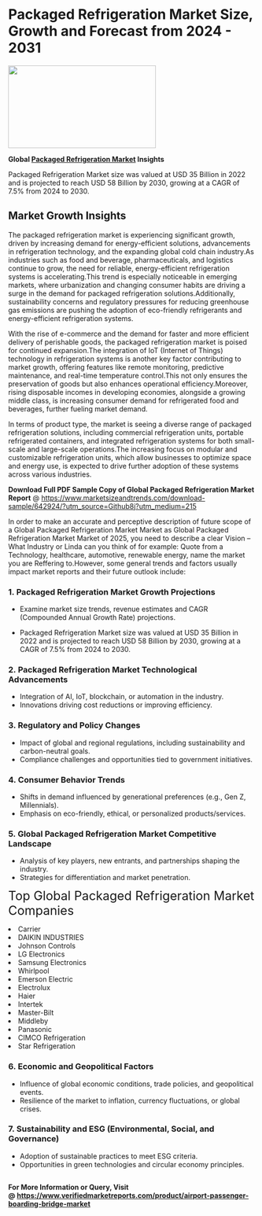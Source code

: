 <H1>Packaged Refrigeration Market Size, Growth and Forecast from 2024 - 2031</H1><img class="aligncenter size-medium wp-image-584254" src="https://thirdeyenews.in/wp-content/uploads/2024/09/Global-Market-Research-300x168.jpeg" alt="" width="300" height="168" /><p><strong>Global&nbsp;<a href="https://www.marketsizeandtrends.com/download-sample/642924/?utm_source=Github8j?utm_medium=215">Packaged Refrigeration Market</a> Insights</strong></p><p>Packaged Refrigeration Market size was valued at USD 35 Billion in 2022 and is projected to reach USD 58 Billion by 2030, growing at a CAGR of 7.5% from 2024 to 2030.</p><p><h2>Market Growth Insights</h2> <p>The packaged refrigeration market is experiencing significant growth, driven by increasing demand for energy-efficient solutions, advancements in refrigeration technology, and the expanding global cold chain industry.As industries such as food and beverage, pharmaceuticals, and logistics continue to grow, the need for reliable, energy-efficient refrigeration systems is accelerating.This trend is especially noticeable in emerging markets, where urbanization and changing consumer habits are driving a surge in the demand for packaged refrigeration solutions.Additionally, sustainability concerns and regulatory pressures for reducing greenhouse gas emissions are pushing the adoption of eco-friendly refrigerants and energy-efficient refrigeration systems.</p> <p>With the rise of e-commerce and the demand for faster and more efficient delivery of perishable goods, the packaged refrigeration market is poised for continued expansion.The integration of IoT (Internet of Things) technology in refrigeration systems is another key factor contributing to market growth, offering features like remote monitoring, predictive maintenance, and real-time temperature control.This not only ensures the preservation of goods but also enhances operational efficiency.Moreover, rising disposable incomes in developing economies, alongside a growing middle class, is increasing consumer demand for refrigerated food and beverages, further fueling market demand.</p> <p>In terms of product type, the market is seeing a diverse range of packaged refrigeration solutions, including commercial refrigeration units, portable refrigerated containers, and integrated refrigeration systems for both small-scale and large-scale operations.The increasing focus on modular and customizable refrigeration units, which allow businesses to optimize space and energy use, is expected to drive further adoption of these systems across various industries.</p> <p><span class=""><strong>Download Full PDF Sample Copy of Global Packaged Refrigeration Market Report</strong> @ <a href="https://www.marketsizeandtrends.com/download-sample/642924/?utm_source=Github8j?utm_medium=215" target="_blank">https://www.marketsizeandtrends.com/download-sample/642924/?utm_source=Github8j?utm_medium=215</a></span></p><p>In order to make an accurate and perceptive description of future scope of a Global&nbsp;Packaged Refrigeration Market Market as Global&nbsp;Packaged Refrigeration Market Market of 2025, you need to describe a clear Vision &ndash; What Industry or Linda can you think of for example: Quote from a Technology, healthcare, automotive, renewable energy, name the market you are Reffering to.However, some general trends and factors usually impact market reports and their future outlook include:</p><h3>1.&nbsp;<strong>Packaged Refrigeration Market Growth Projections</strong></h3><ul><li>Examine market size trends, revenue estimates and CAGR (Compounded Annual Growth Rate) projections.</li><li><p>Packaged Refrigeration Market size was valued at USD 35 Billion in 2022 and is projected to reach USD 58 Billion by 2030, growing at a CAGR of 7.5% from 2024 to 2030.</p></li></ul><h3>2.&nbsp;<strong>Packaged Refrigeration Market Technological Advancements</strong></h3><ul><li>Integration of AI, IoT, blockchain, or automation in the industry.</li><li>Innovations driving cost reductions or improving efficiency.</li></ul><h3>3.&nbsp;<strong>Regulatory and Policy Changes</strong></h3><ul><li>Impact of global and regional regulations, including sustainability and carbon-neutral goals.</li><li>Compliance challenges and opportunities tied to government initiatives.</li></ul><h3>4.&nbsp;<strong>Consumer Behavior Trends</strong></h3><ul><li>Shifts in demand influenced by generational preferences (e.g., Gen Z, Millennials).</li><li>Emphasis on eco-friendly, ethical, or personalized products/services.</li></ul><h3>5.&nbsp;<strong>Global Packaged Refrigeration Market Competitive Landscape</strong></h3><ul><li>Analysis of key players, new entrants, and partnerships shaping the industry.</li><li>Strategies for differentiation and market penetration.</li></ul><p data-pm-slice="1 1 []"><span style="color: inherit; font-family: inherit; font-size: 25px;">Top Global Packaged Refrigeration Market Companies</span></p><div class="" data-test-id=""><p><li>Carrier</li><li> DAIKIN INDUSTRIES</li><li> Johnson Controls</li><li> LG Electronics</li><li> Samsung Electronics</li><li> Whirlpool</li><li> Emerson Electric</li><li> Electrolux</li><li> Haier</li><li> Intertek</li><li> Master-Bilt</li><li> Middleby</li><li> Panasonic</li><li> CIMCO Refrigeration</li><li> Star Refrigeration</li></p></div><h3>6.&nbsp;<strong>Economic and Geopolitical Factors</strong></h3><ul><li>Influence of global economic conditions, trade policies, and geopolitical events.</li><li>Resilience of the market to inflation, currency fluctuations, or global crises.</li></ul><h3>7.&nbsp;<strong>Sustainability and ESG (Environmental, Social, and Governance)</strong></h3><ul><li>Adoption of sustainable practices to meet ESG criteria.</li><li>Opportunities in green technologies and circular economy principles.</li></ul><h2><strong style="font-size: 14px;">For More Information or Query, Visit @&nbsp;</strong><a style="background-color: #ffffff; font-size: 14px;" href="https://www.marketsizeandtrends.com/report/packaged-refrigeration-market/" target="_blank">https://www.verifiedmarketreports.com/product/airport-passenger-boarding-bridge-market</a></h2>